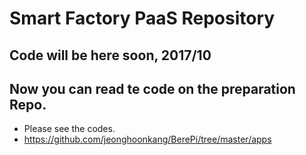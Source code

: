 # Smart Factory PaaS Repository

## Code will be here soon, 2017/10

## Now you can read te code on the preparation Repo.
- Please see the codes.
- https://github.com/jeonghoonkang/BerePi/tree/master/apps

